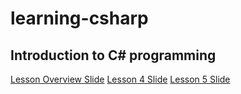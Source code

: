 # learning-csharp

## Introduction to C# programming

[Lesson Overview Slide](https://1drv.ms/p/s!AlB8AhjPseywgSS9AEFJ-qmtpYf4?e=3RV0bu)
[Lesson 4 Slide](https://1drv.ms/p/s!At_NNcWhknnyjLl5CkCqErxnYTZf1Q?e=QYjYVa)
[Lesson 5 Slide](https://1drv.ms/p/s!At_NNcWhknnyjLoCRdqF4BM5KowdYg?e=dv117c)

